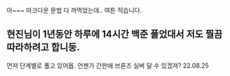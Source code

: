 아~~~ 마크다운 문법 다 까먹었는데.. 여튼 적습니다.
## 현진님이 1년동안 하루에 14시간 백준 풀었대서 저도 찔끔 따라하려고 합니둥.
먼저 단계별로 풀고 있어욥. 언젠가 간판에 브론즈 실버 달 수 있겠져? 22.08.25
